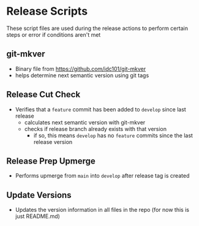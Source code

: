 # Release Scripts
These script files are used during the release actions to perform certain steps or error if conditions aren't met

## git-mkver
 - Binary file from https://github.com/idc101/git-mkver
 - helps determine next semantic version using git tags

## Release Cut Check
 - Verifies that a `feature` commit has been added to `develop` since last release
    - calculates next semantic version with git-mkver
    - checks if release branch already exists with that version
        - if so, this means `develop` has no `feature` commits since the last release version

## Release Prep Upmerge
 - Performs upmerge from `main` into `develop` after release tag is created

## Update Versions
 - Updates the version information in all files in the repo (for now this is just README.md)